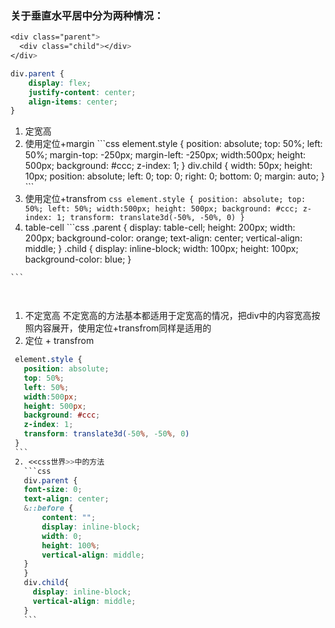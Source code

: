### 关于垂直水平居中分为两种情况：

```css
<div class="parent">
  <div class="child"></div>
</div>
```

<!-- flex布局 -->
```css
div.parent {
    display: flex;
    justify-content: center;
    align-items: center;
}
```
1. 定宽高
  1. 使用定位+margin
    ```css
    element.style {
      position: absolute;
      top: 50%;
      left: 50%;
      margin-top: -250px;
      margin-left: -250px;
      width:500px;
      height: 500px;
      background: #ccc;
      z-index: 1;
    }
      <!-- 或者 -->
     div.child {
        width: 50px;
        height: 10px;
        position: absolute;
        left: 0;
        top: 0;
        right: 0;
        bottom: 0;
        margin: auto;
    }
    ```
  2. 使用定位+transfrom
    ```css
    element.style {
      position: absolute;
      top: 50%;
      left: 50%;
      width:500px;
      height: 500px;
      background: #ccc;
      z-index: 1;
      transform: translate3d(-50%, -50%, 0)
    }
    ```
  3. table-cell
    ```css
    .parent {
        display: table-cell;
        height: 200px;
        width: 200px;
        background-color: orange;
        text-align: center;
        vertical-align: middle;
      }
      .child {
        display: inline-block;
        width: 100px;
        height: 100px;
        background-color: blue;
}
   
    ```

```css
   
```
1. 不定宽高 不定宽高的方法基本都适用于定宽高的情况，把div中的内容宽高按照内容展开，使用定位+transfrom同样是适用的
  1. 定位 + transfrom 
   ```css
    element.style {
      position: absolute;
      top: 50%;
      left: 50%;
      width:500px;
      height: 500px;
      background: #ccc;
      z-index: 1;
      transform: translate3d(-50%, -50%, 0)
    }
    ```
    2. <<css世界>>中的方法
      ```css
      div.parent {
      font-size: 0;
      text-align: center;
      &::before {
          content: "";
          display: inline-block;
          width: 0;
          height: 100%;
          vertical-align: middle;
      }
      }
      div.child{
        display: inline-block;
        vertical-align: middle;
      }
      ```
